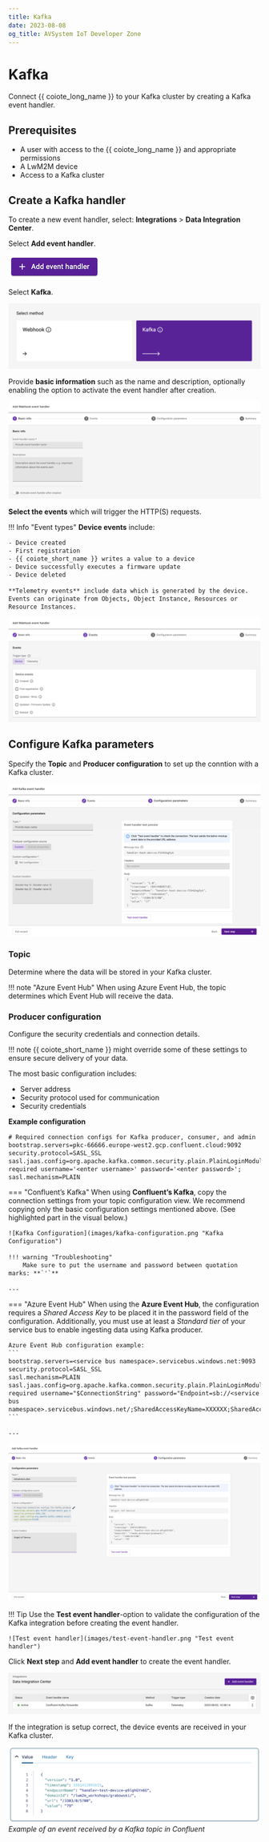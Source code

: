 ```yaml
---
title: Kafka
date: 2023-08-08
og_title: AVSystem IoT Developer Zone
---
```


# Kafka

Connect {{ coiote_long_name }} to your Kafka cluster by creating a Kafka event handler.

## Prerequisites

* A user with access to the {{ coiote_long_name }} and appropriate permissions
* A LwM2M device
* Access to a Kafka cluster

## Create a Kafka handler

To create a new event handler, select: **Integrations** > **Data Integration Center**.

Select **Add event handler**.

![Add event handler](images/add-event-handler.png "Add event handler")

Select **Kafka**.

![Add webhook](images/kafka.png "Add webhook")

Provide **basic information** such as the name and description, optionally enabling the option to activate the event handler after creation.  

![Basic information](images/basic-information.png "Provide basic information")

**Select the events** which will trigger the HTTP(S) requests.

!!! Info "Event types"
    **Device events** include:

    - Device created
    - First registration
    - {{ coiote_short_name }} writes a value to a device
    - Device successfully executes a firmware update
    - Device deleted

    **Telemetry events** include data which is generated by the device. Events can originate from Objects, Object Instance, Resources or Resource Instances.

![Select event triggers](images/events.png "Select event triggers")

## Configure Kafka parameters

Specify the **Topic** and **Producer configuration** to set up the conntion with a Kafka cluster.

![Configure parameters](images/kafka-configure-parameters.png "Configure parameters")

### Topic

Determine where the data will be stored in your Kafka cluster.
    
!!! note "Azure Event Hub"
        When using Azure Event Hub, the topic determines which Event Hub will receive the data.


### Producer configuration

Configure the security credentials and connection details. 

!!! note
        {{ coiote_short_name }} might override some of these settings to ensure secure delivery of your data.

The most basic configuration includes:

* Server address
* Security protocol used for communication
* Security credentials

**Example configuration**

```
# Required connection configs for Kafka producer, consumer, and admin
bootstrap.servers=pkc-66666.europe-west2.gcp.confluent.cloud:9092
security.protocol=SASL_SSL
sasl.jaas.config=org.apache.kafka.common.security.plain.PlainLoginModule required username='<enter username>' password='<enter password>';
sasl.mechanism=PLAIN
```


=== "Confluent’s Kafka"
    When using **Confluent’s Kafka**, copy the connection settings from your topic configuration view. We recommend copying only the basic configuration settings mentioned above. (See highlighted part in the visual below.)

    ![Kafka Configuration](images/kafka-configuration.png "Kafka Configuration") 

    !!! warning "Troubleshooting"
        Make sure to put the username and password between quotation marks: **`'`**

    ---

=== "Azure Event Hub"
    When using the **Azure Event Hub**, the configuration requires a *Shared Access Key* to be placed it in the password field of the configuration. Additionally, you must use at least a *Standard tier* of your service bus to enable ingesting data using Kafka producer.

    Azure Event Hub configuration example:
    ```
    bootstrap.servers=<service bus namespace>.servicebus.windows.net:9093
    security.protocol=SASL_SSL
    sasl.mechanism=PLAIN
    sasl.jaas.config=org.apache.kafka.common.security.plain.PlainLoginModule required username="$ConnectionString" password="Endpoint=sb://<service bus namespace>.servicebus.windows.net/;SharedAccessKeyName=XXXXXX;SharedAccessKey=XXXXXX";
    ```

    ---

![Configure parameters](images/kafka-config-set.png "Configure parameters")

!!! Tip
    Use the **Test event handler**-option to validate the configuration of the Kafka integration before creating the event handler.

    ![Test event handler](images/test-event-handler.png "Test event handler")

Click **Next step** and **Add event handler** to create the event handler.

![Active kafka](images/active-kafka.png "Active kafka")


If the integration is setup correct, the device events are received in your Kafka cluster.
 
![Kafka Confluent](images/kafka-event-arrived.png "Kafka Confluent")
*Example of an event received by a Kafka topic in Confluent*
